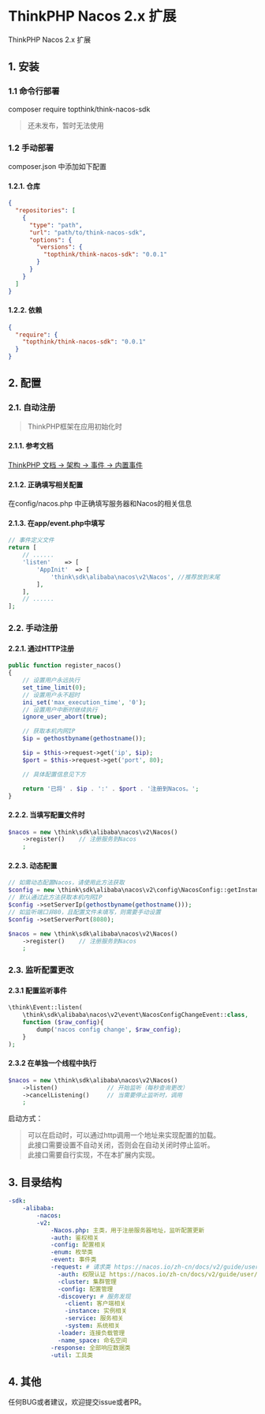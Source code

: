 ThinkPHP Nacos 2.x 扩展
===============

ThinkPHP Nacos 2.x 扩展

## 1. 安装

### 1.1 命令行部署
composer require topthink/think-nacos-sdk
> 还未发布，暂时无法使用

### 1.2 手动部署

composer.json 中添加如下配置

#### 1.2.1. 仓库
```json
{
  "repositories": [
    {
      "type": "path",
      "url": "path/to/think-nacos-sdk",
      "options": {
        "versions": {
          "topthink/think-nacos-sdk": "0.0.1"
        }
      }
    }
  ]
}
```

#### 1.2.2. 依赖
```json
{
  "require": {
    "topthink/think-nacos-sdk": "0.0.1"
  }
}
```

## 2. 配置

### 2.1. 自动注册
> ThinkPHP框架在应用初始化时

#### 2.1.1. 参考文档

[ThinkPHP 文档 -> 架构 -> 事件 -> 内置事件 ](https://doc.thinkphp.cn/v8_0/event.html)

#### 2.1.2. 正确填写相关配置 

在config/nacos.php 中正确填写服务器和Nacos的相关信息

#### 2.1.3. 在app/event.php中填写
```php
// 事件定义文件
return [
    // ......
    'listen'    => [
        'AppInit'  => [
            'think\sdk\alibaba\nacos\v2\Nacos', //推荐放到末尾
        ],
    ],
    // ......
];
```

### 2.2. 手动注册

#### 2.2.1. 通过HTTP注册

```php
public function register_nacos()
{
    // 设置用户永远执行
    set_time_limit(0);
    // 设置用户永不超时
    ini_set('max_execution_time', '0');
    // 设置用户中断时继续执行
    ignore_user_abort(true);

    // 获取本机内网IP
    $ip = gethostbyname(gethostname());

    $ip = $this->request->get('ip', $ip);
    $port = $this->request->get('port', 80);

    // 具体配置信息见下方

    return '已将' . $ip . ':' . $port . '注册到Nacos。';
}
```

#### 2.2.2. 当填写配置文件时
```php
$nacos = new \think\sdk\alibaba\nacos\v2\Nacos()
    ->register()    // 注册服务到Nacos
    ;
```

#### 2.2.3. 动态配置

```php
// 如需动态配置Nacos，请使用此方法获取
$config = new \think\sdk\alibaba\nacos\v2\config\NacosConfig::getInstance();
// 默认通过此方法获取本机内网IP
$config ->setServerIp(gethostbyname(gethostname()));
// 如监听端口非80，且配置文件未填写，则需要手动设置
$config ->setServerPort(8080);

$nacos = new \think\sdk\alibaba\nacos\v2\Nacos()
    ->register()    // 注册服务到Nacos
    ;
```

### 2.3. 监听配置更改

#### 2.3.1 配置监听事件
```php
\think\Event::listen(
    \think\sdk\alibaba\nacos\v2\event\NacosConfigChangeEvent::class, 
    function ($raw_config){
        dump('nacos config change', $raw_config);
    }
);
```

#### 2.3.2 在单独一个线程中执行
```php
$nacos = new \think\sdk\alibaba\nacos\v2\Nacos()
    ->listen()              // 开始监听（每秒查询更改）
    ->cancelListening()     // 当需要停止监听时，调用
    ;
```

启动方式：
> 可以在启动时，可以通过http调用一个地址来实现配置的加载。<br>
> 此接口需要设置不自动关闭，否则会在自动关闭时停止监听。<br>
> 此接口需要自行实现，不在本扩展内实现。

## 3. 目录结构

```yaml
-sdk:
    -alibaba:
        -nacos:
        -v2:
            -Nacos.php: 主类，用于注册服务器地址，监听配置更新
            -auth: 鉴权相关
            -config: 配置相关
            -enum: 枚举类
            -event: 事件类
            -request: # 请求类 https://nacos.io/zh-cn/docs/v2/guide/user/open-api.html
              -auth: 权限认证 https://nacos.io/zh-cn/docs/v2/guide/user/auth.html
              -cluster: 集群管理 
              -config: 配置管理
              -discovery: # 服务发现
                -client: 客户端相关
                -instance: 实例相关
                -service: 服务相关
                -system: 系统相关
              -loader: 连接负载管理
              -name_space: 命名空间
            -response: 全部响应数据类
            -util: 工具类
```

## 4. 其他

任何BUG或者建议，欢迎提交issue或者PR。